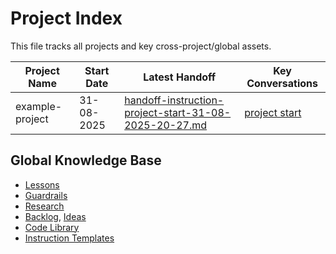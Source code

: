 # Project Index

This file tracks all projects and key cross-project/global assets.

| Project Name    | Start Date   | Latest Handoff | Key Conversations |
|-----------------|--------------|----------------|-------------------|
| example-project | 31-08-2025   | [handoff-instruction-project-start-31-08-2025-20-27.md](projects/example-project/handoff/handoff-instruction-project-start-31-08-2025-20-27.md) | [project start](projects/example-project/transcripts/transcript-project-start-31-08-2025-20-27.md) |

## Global Knowledge Base
- [Lessons](lessons/lessons.md)
- [Guardrails](guardrails/guardrails.yml)
- [Research](research/research-log.md)
- [Backlog](backlog/features-backlog.md), [Ideas](backlog/ideas-backlog.md)
- [Code Library](code-library/README.md)
- [Instruction Templates](instructions/instruction-templates.md)